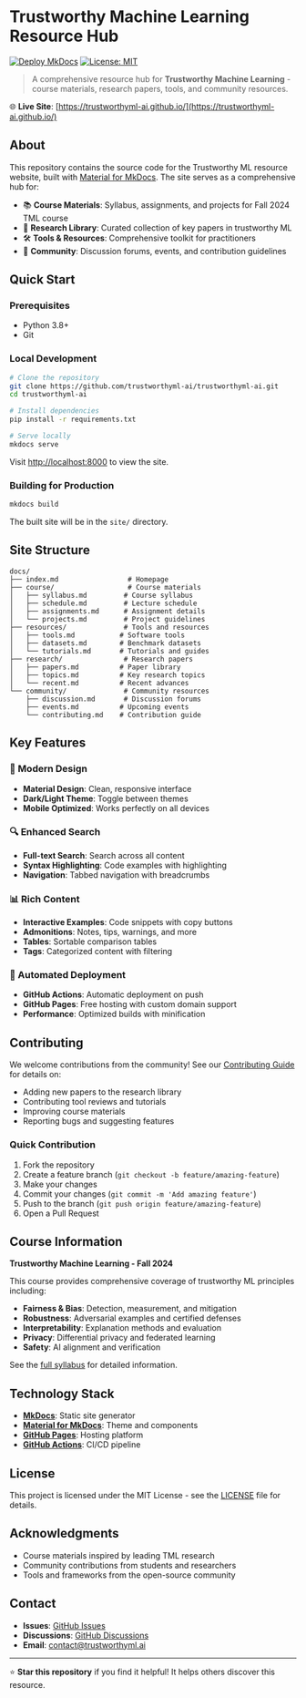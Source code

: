 # Trustworthy Machine Learning Resource Hub

[![Deploy MkDocs](https://github.com/trustworthyml-ai/trustworthyml-ai/actions/workflows/deploy.yml/badge.svg)](https://github.com/trustworthyml-ai/trustworthyml-ai/actions/workflows/deploy.yml)
[![License: MIT](https://img.shields.io/badge/License-MIT-yellow.svg)](https://opensource.org/licenses/MIT)

> A comprehensive resource hub for **Trustworthy Machine Learning** - course materials, research papers, tools, and community resources.

🌐 **Live Site**: [https://trustworthyml-ai.github.io/](https://trustworthyml-ai.github.io/)

## About

This repository contains the source code for the Trustworthy ML resource website, built with [Material for MkDocs](https://squidfunk.github.io/mkdocs-material/). The site serves as a comprehensive hub for:

- 📚 **Course Materials**: Syllabus, assignments, and projects for Fall 2024 TML course
- 📑 **Research Library**: Curated collection of key papers in trustworthy ML
- 🛠️ **Tools & Resources**: Comprehensive toolkit for practitioners
- 👥 **Community**: Discussion forums, events, and contribution guidelines

## Quick Start

### Prerequisites

- Python 3.8+
- Git

### Local Development

```bash
# Clone the repository
git clone https://github.com/trustworthyml-ai/trustworthyml-ai.git
cd trustworthyml-ai

# Install dependencies
pip install -r requirements.txt

# Serve locally
mkdocs serve
```

Visit [http://localhost:8000](http://localhost:8000) to view the site.

### Building for Production

```bash
mkdocs build
```

The built site will be in the `site/` directory.

## Site Structure

```
docs/
├── index.md                 # Homepage
├── course/                  # Course materials
│   ├── syllabus.md         # Course syllabus
│   ├── schedule.md         # Lecture schedule
│   ├── assignments.md      # Assignment details
│   └── projects.md         # Project guidelines
├── resources/              # Tools and resources
│   ├── tools.md           # Software tools
│   ├── datasets.md        # Benchmark datasets
│   └── tutorials.md       # Tutorials and guides
├── research/               # Research papers
│   ├── papers.md          # Paper library
│   ├── topics.md          # Key research topics
│   └── recent.md          # Recent advances
└── community/              # Community resources
    ├── discussion.md       # Discussion forums
    ├── events.md          # Upcoming events
    └── contributing.md    # Contribution guide
```

## Key Features

### 🎨 Modern Design
- **Material Design**: Clean, responsive interface
- **Dark/Light Theme**: Toggle between themes
- **Mobile Optimized**: Works perfectly on all devices

### 🔍 Enhanced Search
- **Full-text Search**: Search across all content
- **Syntax Highlighting**: Code examples with highlighting
- **Navigation**: Tabbed navigation with breadcrumbs

### 📊 Rich Content
- **Interactive Examples**: Code snippets with copy buttons
- **Admonitions**: Notes, tips, warnings, and more
- **Tables**: Sortable comparison tables
- **Tags**: Categorized content with filtering

### 🚀 Automated Deployment
- **GitHub Actions**: Automatic deployment on push
- **GitHub Pages**: Free hosting with custom domain support
- **Performance**: Optimized builds with minification

## Contributing

We welcome contributions from the community! See our [Contributing Guide](docs/community/contributing.md) for details on:

- Adding new papers to the research library
- Contributing tool reviews and tutorials
- Improving course materials
- Reporting bugs and suggesting features

### Quick Contribution

1. Fork the repository
2. Create a feature branch (`git checkout -b feature/amazing-feature`)
3. Make your changes
4. Commit your changes (`git commit -m 'Add amazing feature'`)
5. Push to the branch (`git push origin feature/amazing-feature`)
6. Open a Pull Request

## Course Information

**Trustworthy Machine Learning - Fall 2024**

This course provides comprehensive coverage of trustworthy ML principles including:

- **Fairness & Bias**: Detection, measurement, and mitigation
- **Robustness**: Adversarial examples and certified defenses  
- **Interpretability**: Explanation methods and evaluation
- **Privacy**: Differential privacy and federated learning
- **Safety**: AI alignment and verification

See the [full syllabus](docs/course/syllabus.md) for detailed information.

## Technology Stack

- **[MkDocs](https://www.mkdocs.org/)**: Static site generator
- **[Material for MkDocs](https://squidfunk.github.io/mkdocs-material/)**: Theme and components
- **[GitHub Pages](https://pages.github.com/)**: Hosting platform
- **[GitHub Actions](https://github.com/features/actions)**: CI/CD pipeline

## License

This project is licensed under the MIT License - see the [LICENSE](LICENSE) file for details.

## Acknowledgments

- Course materials inspired by leading TML research
- Community contributions from students and researchers
- Tools and frameworks from the open-source community

## Contact

- **Issues**: [GitHub Issues](https://github.com/trustworthyml-ai/trustworthyml-ai/issues)
- **Discussions**: [GitHub Discussions](https://github.com/trustworthyml-ai/trustworthyml-ai/discussions)
- **Email**: [contact@trustworthyml.ai](mailto:contact@trustworthyml.ai)

---

⭐ **Star this repository** if you find it helpful! It helps others discover this resource.